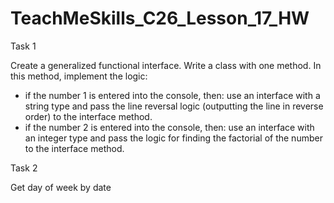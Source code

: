 # TeachMeSkills_C26_Lesson_17_HW

Task 1

Create a generalized functional interface.
Write a class with one method.
In this method, implement the logic:
- if the number 1 is entered into the console, then: use an interface with a string type and pass the line reversal logic (outputting the line in reverse order) to the interface method.
- if the number 2 is entered into the console, then: use an interface with an integer type and pass the logic for finding the factorial of the number to the interface method.


Task 2

Get day of week by date
